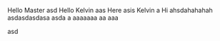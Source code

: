Hello Master
asd
Hello
Kelvin
aas
Here asis Kelvin
a
Hi ahsdahahahah
asdasdasdasa
asda
a
aaaaaaa
aa
aaa

asd
